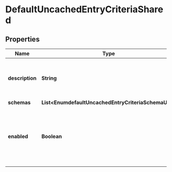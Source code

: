 

# DefaultUncachedEntryCriteriaShared


## Properties

| Name | Type | Description | Notes |
|------------ | ------------- | ------------- | -------------|
|**description** | **String** | A description for this Uncached Entry Criteria |  [optional] |
|**schemas** | **List&lt;EnumdefaultUncachedEntryCriteriaSchemaUrn&gt;** |  |  |
|**enabled** | **Boolean** | Indicates whether this Uncached Entry Criteria is enabled for use in the server. |  |



